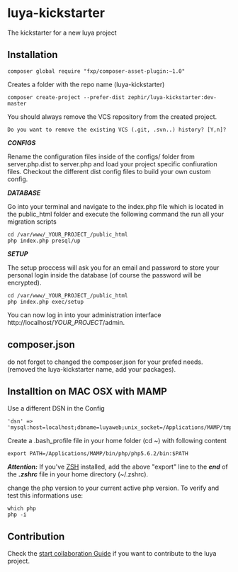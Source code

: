 luya-kickstarter
================

The kickstarter for a new luya project

Installation
------

```
composer global require "fxp/composer-asset-plugin:~1.0"
```

Creates a folder with the repo name (luya-kickstarter)

```
composer create-project --prefer-dist zephir/luya-kickstarter:dev-master 
```

You should always remove the VCS repository from the created project.

```
Do you want to remove the existing VCS (.git, .svn..) history? [Y,n]? 
```

***CONFIGS***

Rename the configuration files inside of the configs/ folder from server.php.dist to server.php and load your project specific confiuration files. Checkout the different dist config files to build your own custom config.

***DATABASE***

Go into your terminal and navigate to the index.php file which is located in the public_html folder and execute the following command the run all your migration scripts

```
cd /var/www/_YOUR_PROJECT_/public_html
php index.php presql/up
```

***SETUP***

The setup proccess will ask you for an email and password to store your personal login inside the database (of course the password will be encrypted).

```
cd /var/www/_YOUR_PROJECT_/public_html
php index.php exec/setup
```

You can now log in into your administration interface http://localhost/_YOUR_PROJECT_/admin.

composer.json
--------------

do not forget to changed the composer.json for your prefed needs. (removed the luya-kickstarter name, add your packages).


Installtion on MAC OSX with MAMP
---
Use a different DSN in the Config
```
'dsn' => 'mysql:host=localhost;dbname=luyaweb;unix_socket=/Applications/MAMP/tmp/mysql/mysql.sock',
```

Create a .bash_profile file in your home folder (cd ~) with following content
```
export PATH=/Applications/MAMP/bin/php/php5.6.2/bin:$PATH
```
***Attention:*** If you've [ZSH](https://github.com/robbyrussell/oh-my-zsh) installed, add the above "export" line to the ***end*** of the ***.zshrc*** file in your home directory (~/.zshrc).

change the php version to your current active php version. To verify and test this informations use:
```
which php
php -i
```

Contribution
--------------

Check the [start collaboration Guide](docs/guide/start-collaboration.md) if you want to contribute to the luya project.
